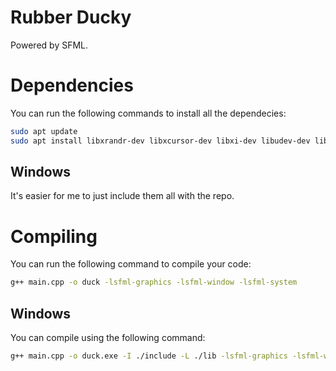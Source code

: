 # Rubber Ducky
Powered by SFML.

# Dependencies
You can run the following commands to install all the dependecies:
```sh
sudo apt update
sudo apt install libxrandr-dev libxcursor-dev libxi-dev libudev-dev libfreetype-dev libflac-dev libvorbis-dev libgl1-mesa-dev libegl1-mesa-dev libfreetype-dev libsfml-dev
```

## Windows
It's easier for me to just include them all with the repo.

# Compiling
You can run the following command to compile your code:
```sh
g++ main.cpp -o duck -lsfml-graphics -lsfml-window -lsfml-system
```

## Windows
You can compile using the following command:
```sh
g++ main.cpp -o duck.exe -I ./include -L ./lib -lsfml-graphics -lsfml-window -lsfml-system
```
